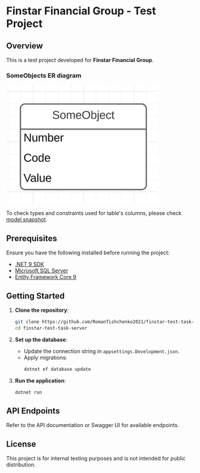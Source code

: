 # Finstar Financial Group - Test Project

## Overview
This is a test project developed for **Finstar Financial Group**.

### SomeObjects ER diagram
![ER model of SomeObjects table](assets/SomeObject-er-diagram.png)

To check types and constraints used for table's columns, please check [model snapshot](src/Migrations/FinstarTestTaskDbContextModelSnapshot.cs#L24).

## Prerequisites
Ensure you have the following installed before running the project:
- [.NET 9 SDK](https://dotnet.microsoft.com/download/dotnet/9.0)
- [Microsoft SQL Server](https://www.microsoft.com/en-us/sql-server/sql-server-downloads)
- [Entity Framework Core 9](https://learn.microsoft.com/en-us/ef/)

## Getting Started
1. **Clone the repository**:
   ```sh
   git clone https://github.com/RomanTishchenko2021/finstar-test-task-server.git
   cd finstar-test-task-server
   ```

2. **Set up the database**:
   - Update the connection string in `appsettings.Development.json`.
   - Apply migrations:
     ```sh
     dotnet ef database update
     ```

3. **Run the application**:
   ```sh
   dotnet run
   ```

## API Endpoints
Refer to the API documentation or Swagger UI for available endpoints.

## License
This project is for internal testing purposes and is not intended for public distribution.

